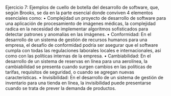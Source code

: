 Ejercicio 7: 
Ejemplos de cuello de botella del desarrollo de software, que, según Brooks, se da en la parte esencial donde conviven 4 elementos esenciales como:
• Complejidad un proyecto de desarrollo de software para una aplicación de procesamiento de imágenes médicas, la complejidad radica en la necesidad de implementar algoritmos sofisticados para detectar patrones y anomalías en las imágenes.
• Conformidad: En el desarrollo de un sistema de gestión de recursos humanos para una empresa, el desafío de conformidad podría ser asegurar que el software cumpla con todas las regulaciones laborales locales e internacionales, así como con las políticas internas de la empresa.
• Cambiabilidad: En el desarrollo de un sistema de reservas en línea para una aerolínea, la cambiabilidad se presenta cuando surgen cambios en las políticas de tarifas, requisitos de seguridad, o cuando se agregan nuevas características.
• Invisibilidad: En el desarrollo de un sistema de gestión de inventario para una tienda en línea, la invisibilidad puede presentarse cuando se trata de prever la demanda de productos.
